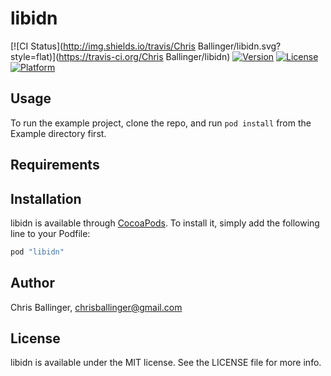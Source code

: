 # libidn

[![CI Status](http://img.shields.io/travis/Chris Ballinger/libidn.svg?style=flat)](https://travis-ci.org/Chris Ballinger/libidn)
[![Version](https://img.shields.io/cocoapods/v/libidn.svg?style=flat)](http://cocoapods.org/pods/libidn)
[![License](https://img.shields.io/cocoapods/l/libidn.svg?style=flat)](http://cocoapods.org/pods/libidn)
[![Platform](https://img.shields.io/cocoapods/p/libidn.svg?style=flat)](http://cocoapods.org/pods/libidn)

## Usage

To run the example project, clone the repo, and run `pod install` from the Example directory first.

## Requirements

## Installation

libidn is available through [CocoaPods](http://cocoapods.org). To install
it, simply add the following line to your Podfile:

```ruby
pod "libidn"
```

## Author

Chris Ballinger, chrisballinger@gmail.com

## License

libidn is available under the MIT license. See the LICENSE file for more info.
